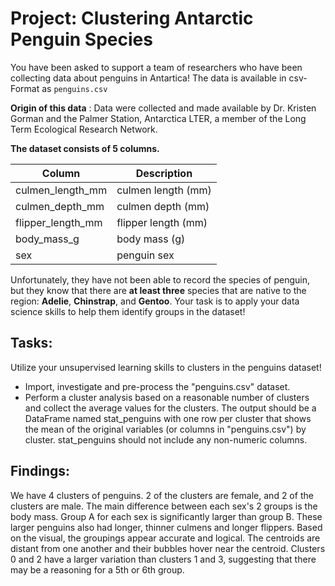 # Project: Clustering Antarctic Penguin Species

You have been asked to support a team of researchers who have been collecting data about penguins in Antartica! The data is available in csv-Format as `penguins.csv`

**Origin of this data** : Data were collected and made available by Dr. Kristen Gorman and the Palmer Station, Antarctica LTER, a member of the Long Term Ecological Research Network.

**The dataset consists of 5 columns.**

Column | Description
--- | ---
culmen_length_mm | culmen length (mm)
culmen_depth_mm | culmen depth (mm)
flipper_length_mm | flipper length (mm)
body_mass_g | body mass (g)
sex | penguin sex

Unfortunately, they have not been able to record the species of penguin, but they know that there are **at least three** species that are native to the region: **Adelie**, **Chinstrap**, and **Gentoo**.  Your task is to apply your data science skills to help them identify groups in the dataset!

## Tasks:
Utilize your unsupervised learning skills to clusters in the penguins dataset!
* Import, investigate and pre-process the "penguins.csv" dataset.
* Perform a cluster analysis based on a reasonable number of clusters and collect the average values for the clusters. The output should be a DataFrame named stat_penguins with one row per cluster that shows the mean of the original variables (or columns in "penguins.csv") by cluster. stat_penguins should not include any non-numeric columns.

## Findings:
We have 4 clusters of penguins. 2 of the clusters are female, and 2 of the clusters are male. The main difference between each sex's 2 groups is the body mass. Group A for each sex is significantly larger than group B. These larger penguins also had longer, thinner culmens and longer flippers. Based on the visual, the groupings appear accurate and logical. The centroids are distant from one another and their bubbles hover near the centroid. Clusters 0 and 2 have a larger variation than clusters 1 and 3, suggesting that there may be a reasoning for a 5th or 6th group.
